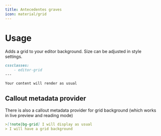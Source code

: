 ```yaml
---
title: Antecedentes graves
icon: material/grid
---
```


# Usage

Adds a grid to your editor background. Size can be adjusted in style settings.

```md
cssclasses:
    - editor-grid
---

Your content will render as usual
```

## Callout metadata provider

There is also a callout metadata provider for grid background (which works in
live preview and reading mode)

```md
>[!note|bg-grid] I will display as usual
> I will have a grid background
```

